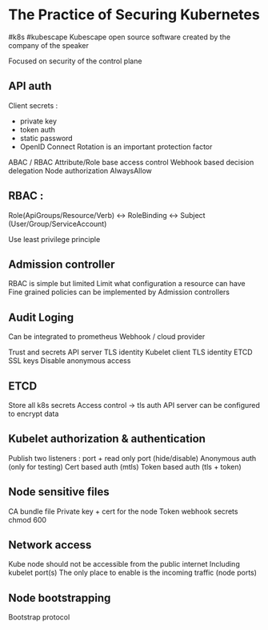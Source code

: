 # The Practice of Securing Kubernetes
#k8s #kubescape
Kubescape open source software created by the company of the speaker

Focused on security of the control plane

## API auth
Client secrets :
- private key
- token auth
- static password
- OpenID Connect
Rotation is an important protection factor

ABAC / RBAC Attribute/Role base access control
Webhook based decision delegation
Node authorization
AlwaysAllow

## RBAC :
Role(ApiGroups/Resource/Verb) <-> RoleBinding <-> Subject (User/Group/ServiceAccount)

Use least privilege principle

## Admission controller
RBAC is simple but limited
Limit what configuration a resource can have
Fine grained policies can be implemented by Admission controllers

## Audit Loging
Can be integrated to prometheus
Webhook / cloud provider

Trust and secrets
API server TLS identity
Kubelet client TLS identity
ETCD SSL keys
Disable anonymous access

## ETCD
Store all k8s secrets
Access control -> tls auth
API server can be configured to encrypt data

## Kubelet authorization & authentication
Publish two listeners : port + read only port (hide/disable)
Anonymous auth (only for testing)
Cert based auth (mtls)
Token based auth (tls + token)

## Node sensitive files
CA bundle file
Private key + cert for the node
Token webhook secrets
chmod 600

## Network access
Kube node should not be accessible from the public internet
Including kubelet port(s)
The only place to enable is the incoming traffic (node ports)

## Node bootstrapping
Bootstrap protocol
